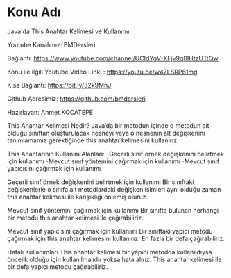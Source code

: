 # Konu Adı
Java'da This Anahtar Kelimesi ve Kullanımı


Youtube Kanalımız: BMDersleri

Bağlantı: https://www.youtube.com/channel/UCIdYgV-XFjv9q0IHtzUTtQw

Konu ile ilgili Youtube Video Linki : https://youtu.be/w47LSRP61mg

Kısa Bağlantı: https://bit.ly/32k9MnJ

Github Adresimiz: https://github.com/bmdersleri

Hazırlayan: Ahmet KOCATEPE


This Anahtar Kelimesi Nedir?
Java’da bir metodun içinde o metodun ait olduğu sınıftan oluşturulacak nesneyi veya o nesnenin alt değişkenini tanımlamamız gerektiğinde this anahtar kelimesini kullanırız.

This Anahtarının Kullanım Alanları:
-Geçerli sınıf örnek değişkenini belirtmek için kullanımı
-Mevcut sınıf yöntemini çağırmak için kullanımı
-Mevcut sınıf yapıcısını çağırmak için kullanımı

Geçerli sınıf örnek değişkenini belirtmek için kullanımı
Bir sınıftaki değişkenlerle o sınıfa ait metodlardaki değişken isimleri aynı olduğu zaman this anahtar kelimesi ile karışıklığı önlemiş oluruz.

Mevcut sınıf yöntemini çağırmak için kullanımı
Bir sınıfta bulunan herhangi bir metodu this anahtar kelimesi ile çağırabiliriz.

Mevcut sınıf yapıcısını çağırmak için kullanımı
Bir sınıftaki yapıcı metodu çağırmak için this anahtar kelimesini kullanırız. En fazla bir defa çağırabiliriz.

Hatalı Kullanımları
This anahtar kelimesi bir yapıcı metodda kullanıldıysa öncelik olduğu için kullanılmalıdır yoksa hata alırız.
This anahtar kelimesi ile bir defa yapıcı metodu çağırabiliriz.